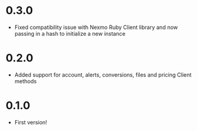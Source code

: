 # 0.3.0

* Fixed compatibility issue with Nexmo Ruby Client library and now passing in a hash to initialize a new instance

# 0.2.0

* Added support for account, alerts, conversions, files and pricing Client methods 

# 0.1.0

* First version!
